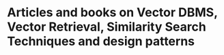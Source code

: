 # Articles and books on Vector DBMS, Vector Retrieval, Similarity Search Techniques and design patterns

